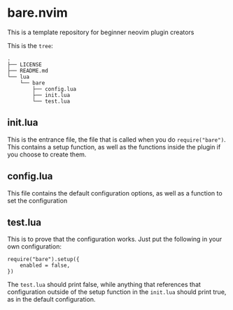 # bare.nvim
This is a template repository for beginner neovim plugin creators

This is the `tree`:
```
.
├── LICENSE
├── README.md
└── lua
    └── bare
        ├── config.lua
        ├── init.lua
        └── test.lua
```

## init.lua
This is the entrance file, the file that is called when you do `require("bare")`. This contains a setup function, as well as the functions inside the plugin if you choose to create them.

## config.lua
This file contains the default configuration options, as well as a function to set the configuration

## test.lua
This is to prove that the configuration works. Just put the following in your own configuration:

```
require("bare").setup({
	enabled = false,
})
```
The `test.lua` should print false, while anything that references that configuration outside of the setup function in the `init.lua` should print true, as in the default configuration.
